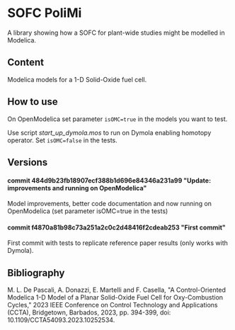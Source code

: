 # SOFC PoliMi

A library showing how a SOFC for plant-wide studies might be modelled in Modelica.

## Content

Modelica models for a 1-D Solid-Oxide fuel cell.

## How to use

On OpenModelica set parameter `isOMC=true` in the models you want to test.

Use script *start_up_dymola.mos* to run on Dymola enabling homotopy operator. Set `isOMC=false` in the tests.

## Versions

#### commit 484d9b23fb18907ecf388b1d696e84346a231a99 "Update: improvements and running on OpenModelica"

Model improvements, better code documentation and now running on OpenModelica (set parameter isOMC=true in the tests)

#### commit f4870a81b98c73a251a2c0c2d48416f2cdeab253 "First commit"

First commit with tests to replicate reference paper results (only works with Dymola).

## Bibliography

M. L. De Pascali, A. Donazzi, E. Martelli and F. Casella, "A Control-Oriented Modelica 1-D Model of a Planar Solid-Oxide Fuel Cell for Oxy-Combustion Cycles," 2023 IEEE Conference on Control Technology and Applications (CCTA), Bridgetown, Barbados, 2023, pp. 394-399, doi: 10.1109/CCTA54093.2023.10252534.

